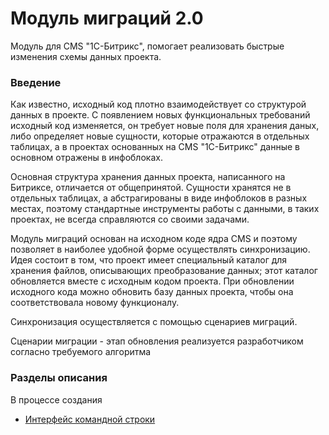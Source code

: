 Модуль миграций 2.0
===============

Модуль для CMS "1С-Битрикс", помогает реализовать быстрые изменения схемы данных проекта.

### Введение

Как известно, исходный код плотно взаимодействует со структурой данных в проекте. С появлением новых функциональных требований исходный код изменяется,
он требует новые поля для хранения даных, либо определяет новые сущности, которые отражаются в отдельных таблицах,
а в проектах основанных на CMS "1С-Битрикс" данные в основном отражены в инфоблоках.

Основная структура хранения данных проекта, написанного на Битриксе, отличается от общепринятой.
Сущности хранятся не в отдельных таблицах, а абстрагированы в виде инфоблоков в разных местах, поэтому стандартные
инструменты работы с данными, в таких проектах, не всегда справляются со своими задачами.

Модуль миграций основан на исходном коде ядра CMS и поэтому позволяет в наиболее удобной форме осуществлять синхронизацию. Идея состоит в том,
что проект имеет специальный каталог для хранения файлов, описывающих преобразование данных; этот каталог обновляется вместе с исходным кодом проекта.
При обновлении исходного кода можно обновить базу данных проекта, чтобы она соответствовала новому функционалу.

Синхронизация осуществляется с помощью сценариев миграций.

Сценарии миграции - этап обновления реализуется разработчиком согласно требуемого алгоритма

### Разделы описания
В процессе создания
<!--* [Установка и настройка](docs/setup.md) 
* [Начало работы](docs/start.md)
* [Обновление площадки](docs/update.md)
-->
* [Интерфейс командной строки](docs/cli.md)
<!--* [Скрипты миграций](docs/scripts.md)-->